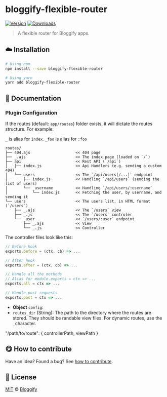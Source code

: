 <!-- Please do not edit this file. Edit the `blah` field in the `package.json` instead. If in doubt, open an issue. -->


# bloggify-flexible-router

 [![Version](https://img.shields.io/npm/v/bloggify-flexible-router.svg)](https://www.npmjs.com/package/bloggify-flexible-router) [![Downloads](https://img.shields.io/npm/dt/bloggify-flexible-router.svg)](https://www.npmjs.com/package/bloggify-flexible-router)

> A flexible router for Bloggify apps.

## :cloud: Installation

```sh
# Using npm
npm install --save bloggify-flexible-router

# Using yarn
yarn add bloggify-flexible-router
```




## :memo: Documentation


### Plugin Configuration

If the routes (default: `app/routes`) folder exists, it will dictate the routes structure. For example:

`_` is alias for `index`. `_foo` is alias for `:foo`

```
routes/
├── 404.ajs                    << 404 page
├── _.ajs                      << The index page (loaded on `/`)
├── api                        << Rest API (`/api`)
│   ├── index.js               << Api Handlers (e.g. sending a custom 404)
│   └── users                  << The `/api/users[/...]` endpoint
│       ├── index.js           << Handling `/api/users` (sending the list of users)
│       └── _username          << Handling `/api/users/:username`
│           └── index.js       << Fetching the user, by username, and sending it
└── users                      << The users list, in HTML format (`/users`)
    ├── _.ajs                  << The `/users` view
    ├── _.js                   << The `/users` controler
    └── _user                  << `/users/:user` endpoint
        ├── _.ajs              << View
        └── _.js               << Controller
```

The controller files look like this:

```js
// Before hook
exports.before = (ctx, cb) => ...

// After hook
exports.after = (ctx, cb) => ...

// Handle all the methods
// Alias for module.exports = ctx => ...
exports.all = ctx => ...

// Handle post requests
exports.post = ctx => ...
```

- **Object** `config`:
 - `routes_dir` (String): The path to the directory where the routes are stored. They should be randable view files. For dynamic routes, use the `_`character.

"/path/to/route": { controllerPath, viewPath }



## :yum: How to contribute
Have an idea? Found a bug? See [how to contribute][contributing].



## :scroll: License

[MIT][license] © [Bloggify][website]

[license]: http://showalicense.com/?fullname=Bloggify%20%3Csupport%40bloggify.org%3E%20(https%3A%2F%2Fbloggify.org)&year=2017#license-mit
[website]: https://bloggify.org
[contributing]: /CONTRIBUTING.md
[docs]: /DOCUMENTATION.md
